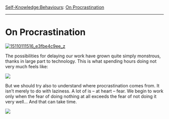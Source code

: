 [Self-Knowledge:](https://www.theschooloflife.com/thebookoflife/category/self-knowledge/)[Behaviours](https://www.theschooloflife.com/thebookoflife/category/self-knowledge/behaviours/): [On Procrastination](https://www.theschooloflife.com/thebookoflife/on-procrastination/)

* * *

# On Procrastination

[![15110111516_e3fbe4c9ee_z](https://www.theschooloflife.com/thebookoflife/wp-content/uploads/2014/11/15110111516_e3fbe4c9ee_z.jpg)](http://www.thebookoflife.org/wp-content/uploads/2014/11/15110111516_e3fbe4c9ee_z.jpg)

The possibilities for delaying our work have grown quite simply monstrous, thanks in large part to technology. This is what spending hours doing not very much feels like:

[![](https://img.youtube.com/vi/cWuglG7LZD0/0.jpg)](https://www.youtube.com/embed/cWuglG7LZD0 '')

But we should try also to understand where procrastination comes from. It isn’t merely to do with laziness. A lot of is – at heart – fear. We begin to work only when the fear of doing nothing at all exceeds the fear of not doing it very well… And that can take time.

[![](https://img.youtube.com/vi/3QetfnYgjRE/0.jpg)](//www.youtube.com/embed/3QetfnYgjRE? '')
